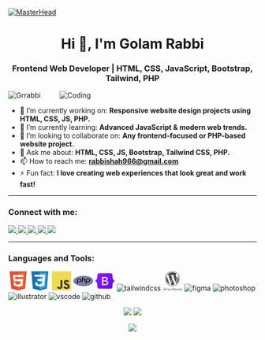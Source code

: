
[![MasterHead](http://propulsive.in/assets/img/service-icon/web.gif)](https://github.com/grrabbi)

<h1 align="center">Hi 👋, I'm Golam Rabbi</h1>
<h3 align="center">Frontend Web Developer | HTML, CSS, JavaScript, Bootstrap, Tailwind, PHP</h3>

<img align="right" alt="Coding" width="400" src="https://cdn.dribbble.com/users/1162077/screenshots/3848914/programmer.gif" />

<p align="left">
  <img src="https://komarev.com/ghpvc/?username=Grrabbi&label=Profile%20views&color=0e75b6&style=flat" alt="Grrabbi" />
</p>

- 🔭 I’m currently working on: **Responsive website design projects using HTML, CSS, JS, PHP.**  
- 🌱 I’m currently learning: **Advanced JavaScript & modern web trends.**  
- 👯 I’m looking to collaborate on: **Any frontend-focused or PHP-based website project.**  
- 💬 Ask me about: **HTML, CSS, JS, Bootstrap, Tailwind CSS, PHP.**  
- 📫 How to reach me: **rabbishah966@gmail.com**  
- ⚡ Fun fact: **I love creating web experiences that look great and work fast!**

---

<h3 align="left">Connect with me:</h3>
<p align="left">
  <a href="https://github.com/Grrabbi" target="_blank">
    <img src="https://img.shields.io/github/followers/Grrabbi?label=Follow&style=social" />
  </a>
  <a href="https://www.linkedin.com/in/grrabbi/" target="_blank">
    <img src="https://img.shields.io/badge/LinkedIn-blue?logo=linkedin&style=for-the-badge" />
  </a>
  <a href="https://facebook.com/grrabbi.990" target="_blank">
    <img src="https://img.shields.io/badge/Facebook-1877F2?logo=facebook&style=for-the-badge&logoColor=white" />
  </a>
  <a href="https://instagram.com/grrabbi5" target="_blank">
    <img src="https://img.shields.io/badge/Instagram-E4405F?logo=instagram&style=for-the-badge&logoColor=white" />
  </a>
  <a href="https://x.com/GOLAMRA72446703" target="_blank">
    <img src="https://img.shields.io/badge/X-black.svg?logo=X&logoColor=white&style=for-the-badge" />
  </a>
</p>

---

<h3 align="left">Languages and Tools:</h3>
<p align="left">
  <!-- Web Languages -->
  <img src="https://raw.githubusercontent.com/devicons/devicon/master/icons/html5/html5-original.svg" alt="html5" width="40" height="40"/>
  <img src="https://raw.githubusercontent.com/devicons/devicon/master/icons/css3/css3-original.svg" alt="css3" width="40" height="40"/>
  <img src="https://raw.githubusercontent.com/devicons/devicon/master/icons/javascript/javascript-original.svg" alt="javascript" width="40" height="40"/>
  <img src="https://raw.githubusercontent.com/devicons/devicon/master/icons/php/php-original.svg" alt="php" width="40" height="40"/>
  
  <!-- Frameworks -->
  <img src="https://raw.githubusercontent.com/devicons/devicon/master/icons/bootstrap/bootstrap-original.svg" alt="bootstrap" width="40" height="40"/>
  <img src="https://www.vectorlogo.zone/logos/tailwindcss/tailwindcss-icon.svg" alt="tailwindcss" width="40" height="40"/>
  
  <!-- CMS / Platforms -->
  <img src="https://raw.githubusercontent.com/devicons/devicon/master/icons/wordpress/wordpress-original.svg" alt="wordpress" width="40" height="40"/>
  
  <!-- Design Tools -->
  <img src="https://www.vectorlogo.zone/logos/figma/figma-icon.svg" alt="figma" width="40" height="40"/>
  <img src="https://cdn.jsdelivr.net/gh/devicons/devicon/icons/photoshop/photoshop-plain.svg" alt="photoshop" width="40" height="40"/>
  <img src="https://cdn.jsdelivr.net/gh/devicons/devicon/icons/illustrator/illustrator-plain.svg" alt="illustrator" width="40" height="40"/>
  
  <!-- Extra Tools -->
  <img src="https://img.icons8.com/color/48/visual-studio-code-2019.png" alt="vscode" width="40" height="40"/>
  <img src="https://img.icons8.com/fluency/48/github.png" alt="github" width="40" height="40"/>
</p>

<div align="center">
  <img src="https://github-readme-stats.vercel.app/api?username=Grrabbi&show_icons=true&theme=tokyonight&count_private=true" height="150" />
  <img src="https://github-readme-stats.vercel.app/api/top-langs/?username=Grrabbi&layout=compact&theme=tokyonight" height="150" />
</div>

<p align="center">
  <img src="https://github-readme-streak-stats.herokuapp.com/?user=Grrabbi&theme=tokyonight" />
</p>
